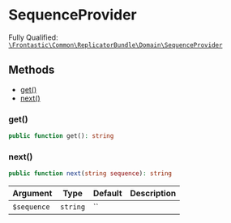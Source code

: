 #  SequenceProvider

Fully Qualified: [`\Frontastic\Common\ReplicatorBundle\Domain\SequenceProvider`](../../../../src/php/ReplicatorBundle/Domain/SequenceProvider.php)




## Methods

* [get()](#get)
* [next()](#next)


### get()


```php
public function get(): string
```







### next()


```php
public function next(string sequence): string
```






Argument|Type|Default|Description
--------|----|-------|-----------
`$sequence`|`string`|``|

